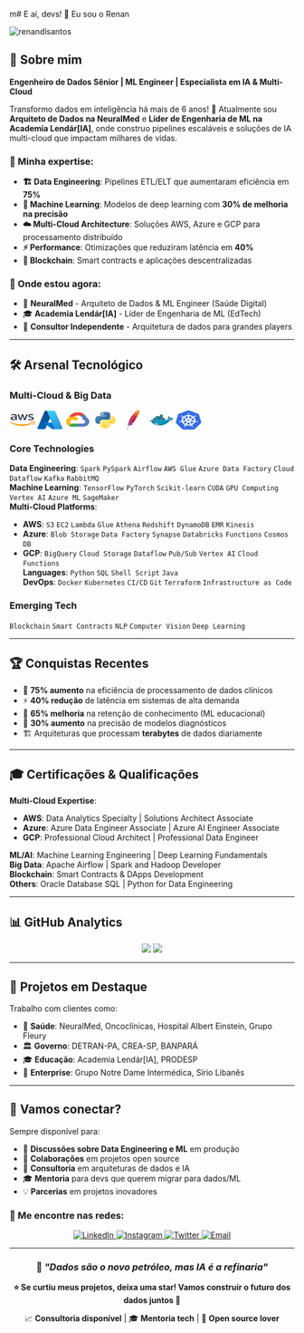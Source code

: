 m# E aí, devs! 👋 Eu sou o Renan

<p align="left"> <img src="https://komarev.com/ghpvc/?username=renandlsantos" alt="renandlsantos" /> </p>

## 🚀 Sobre mim

**Engenheiro de Dados Sênior | ML Engineer | Especialista em IA & Multi-Cloud**

Transformo dados em inteligência há mais de 6 anos! 🤖 Atualmente sou **Arquiteto de Dados na NeuralMed** e **Líder de Engenharia de ML na Academia Lendár[IA]**, onde construo pipelines escaláveis e soluções de IA multi-cloud que impactam milhares de vidas.

### 🎯 Minha expertise:
- **🏗️ Data Engineering**: Pipelines ETL/ELT que aumentaram eficiência em **75%**
- **🧠 Machine Learning**: Modelos de deep learning com **30% de melhoria na precisão**
- **☁️ Multi-Cloud Architecture**: Soluções AWS, Azure e GCP para processamento distribuído
- **⚡ Performance**: Otimizações que reduziram latência em **40%**
- **🔗 Blockchain**: Smart contracts e aplicações descentralizadas

### 💼 Onde estou agora:
- 🏥 **NeuralMed** - Arquiteto de Dados & ML Engineer (Saúde Digital)
- 🎓 **Academia Lendár[IA]** - Líder de Engenharia de ML (EdTech)
- 💼 **Consultor Independente** - Arquitetura de dados para grandes players

---

## 🛠️ Arsenal Tecnológico

### Multi-Cloud & Big Data
<div style="display: inline_block">
  <img align="center" alt="AWS" height="35" width="45" src="https://raw.githubusercontent.com/devicons/devicon/master/icons/amazonwebservices/amazonwebservices-original-wordmark.svg">
  <img align="center" alt="Azure" height="35" width="45" src="https://raw.githubusercontent.com/devicons/devicon/master/icons/azure/azure-original.svg">
  <img align="center" alt="GCP" height="35" width="45" src="https://raw.githubusercontent.com/devicons/devicon/master/icons/googlecloud/googlecloud-original.svg">
  <img align="center" alt="Python" height="35" width="45" src="https://raw.githubusercontent.com/devicons/devicon/master/icons/python/python-original.svg">
  <img align="center" alt="Apache" height="35" width="45" src="https://raw.githubusercontent.com/devicons/devicon/master/icons/apache/apache-original.svg">
  <img align="center" alt="Docker" height="35" width="45" src="https://raw.githubusercontent.com/devicons/devicon/master/icons/docker/docker-original.svg">
  <img align="center" alt="Kubernetes" height="35" width="45" src="https://raw.githubusercontent.com/devicons/devicon/master/icons/kubernetes/kubernetes-plain.svg">
</div>

### Core Technologies
**Data Engineering**: `Spark` `PySpark` `Airflow` `AWS Glue` `Azure Data Factory` `Cloud Dataflow` `Kafka` `RabbitMQ`  
**Machine Learning**: `TensorFlow` `PyTorch` `Scikit-learn` `CUDA` `GPU Computing` `Vertex AI` `Azure ML` `SageMaker`  
**Multi-Cloud Platforms**:  
- **AWS**: `S3` `EC2` `Lambda` `Glue` `Athena` `Redshift` `DynamoDB` `EMR` `Kinesis`  
- **Azure**: `Blob Storage` `Data Factory` `Synapse` `Databricks` `Functions` `Cosmos DB`  
- **GCP**: `BigQuery` `Cloud Storage` `Dataflow` `Pub/Sub` `Vertex AI` `Cloud Functions`  
**Languages**: `Python` `SQL` `Shell Script` `Java`  
**DevOps**: `Docker` `Kubernetes` `CI/CD` `Git` `Terraform` `Infrastructure as Code`

### Emerging Tech
`Blockchain` `Smart Contracts` `NLP` `Computer Vision` `Deep Learning`

---

## 🏆 Conquistas Recentes

- 🚀 **75% aumento** na eficiência de processamento de dados clínicos
- ⚡ **40% redução** de latência em sistemas de alta demanda
- 🧠 **65% melhoria** na retenção de conhecimento (ML educacional)
- 🎯 **30% aumento** na precisão de modelos diagnósticos
- 🏗️ Arquiteturas que processam **terabytes** de dados diariamente

---

## 🎓 Certificações & Qualificações

**Multi-Cloud Expertise**:  
- **AWS**: Data Analytics Specialty | Solutions Architect Associate  
- **Azure**: Azure Data Engineer Associate | Azure AI Engineer Associate  
- **GCP**: Professional Cloud Architect | Professional Data Engineer  

**ML/AI**: Machine Learning Engineering | Deep Learning Fundamentals  
**Big Data**: Apache Airflow | Spark and Hadoop Developer  
**Blockchain**: Smart Contracts & DApps Development  
**Others**: Oracle Database SQL | Python for Data Engineering

---

## 📊 GitHub Analytics

<div align="center">
  <img height="180em" src="https://github-readme-stats.vercel.app/api?username=renandlsantos&show_icons=true&theme=vue&include_all_commits=true&count_private=true"/>
  <img height="180em" src="https://github-readme-stats.vercel.app/api/top-langs/?username=renandlsantos&layout=compact&langs_count=8&theme=vue"/>
</div>

---

## 🚀 Projetos em Destaque

Trabalho com clientes como:
- 🏥 **Saúde**: NeuralMed, Oncoclínicas, Hospital Albert Einstein, Grupo Fleury
- 🏛️ **Governo**: DETRAN-PA, CREA-SP, BANPARÁ
- 🎓 **Educação**: Academia Lendár[IA], PRODESP
- 💼 **Enterprise**: Grupo Notre Dame Intermédica, Sírio Libanês

---

## 🤝 Vamos conectar?

Sempre disponível para:
- 💬 **Discussões sobre Data Engineering e ML** em produção
- 🤝 **Colaborações** em projetos open source
- 🎯 **Consultoria** em arquiteturas de dados e IA
- 🎓 **Mentoria** para devs que querem migrar para dados/ML
- 💡 **Parcerias** em projetos inovadores

### 📱 Me encontre nas redes:

<p align="center">
  <a href="https://www.linkedin.com/in/renandlsantos/">
    <img alt="LinkedIn" src="https://img.shields.io/badge/LinkedIn-renandlsantos-0077B5?style=for-the-badge&logo=linkedin&logoColor=white">
  </a>
  <a href="https://www.instagram.com/orenandsantos/">
    <img alt="Instagram" src="https://img.shields.io/badge/Instagram-renandlsantos-E4405F?style=for-the-badge&logo=instagram&logoColor=white">
  </a>
  <a href="https://www.twitter.com/renandlsantos/">
    <img alt="Twitter" src="https://img.shields.io/badge/Twitter-renandlsantos-1DA1F2?style=for-the-badge&logo=twitter&logoColor=white">
  </a>
  <a href="mailto:eu@renandsantos.com">
    <img alt="Email" src="https://img.shields.io/badge/Email-renan__limasanto-D14836?style=for-the-badge&logo=gmail&logoColor=white">
  </a>
</p>

---

<div align="center">
  
### 💭 *"Dados são o novo petróleo, mas IA é a refinaria"*

**⭐ Se curtiu meus projetos, deixa uma star! Vamos construir o futuro dos dados juntos 🚀**

📈 **Consultoria disponível** | 🎓 **Mentoria tech** | 🤝 **Open source lover**

</div>
